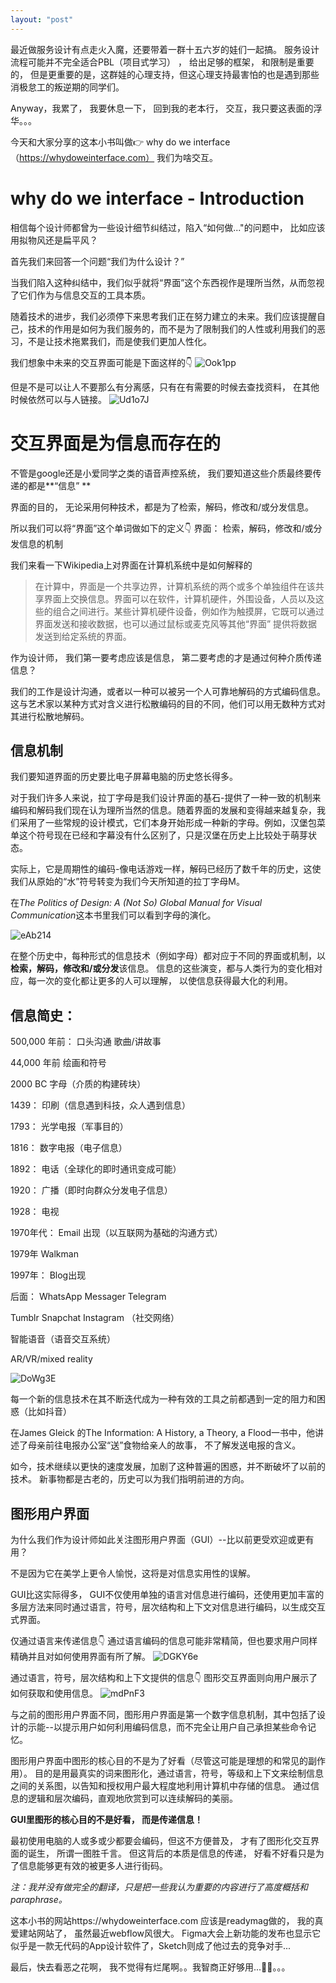 ```yaml
---
layout: "post"
---
```


最近做服务设计有点走火入魔，还要带着一群十五六岁的娃们一起搞。 服务设计流程可能并不完全适合PBL（项目式学习） ， 给出足够的框架， 和限制是重要的， 但是更重要的是，这群娃的心理支持，但这心理支持最害怕的也是遇到那些消极怠工的叛逆期的同学们。 

Anyway，我累了， 我要休息一下， 回到我的老本行， 交互，我只要这表面的浮华。。。

今天和大家分享的这本小书叫做👉 why do we interface（https://whydoweinterface.com） 我们为啥交互。 

# why do we interface - Introduction 

相信每个设计师都曾为一些设计细节纠结过，陷入“如何做..."的问题中， 比如应该用拟物风还是扁平风？ 

首先我们来回答一个问题“我们为什么设计？” 

当我们陷入这种纠结中，我们似乎就将“界面”这个东西视作是理所当然，从而忽视了它们作为与信息交互的工具本质。 

随着技术的进步，我们必须停下来思考我们正在努力建立的未来。我们应该提醒自己，技术的作用是如何为我们服务的，而不是为了限制我们的人性或利用我们的恶习，不是让技术拖累我们，而是使我们更加人性化。

我们想象中未来的交互界面可能是下面这样的👇
![Ook1pp](https://raw.githubusercontent.com/pandaqr/BlogImageBed/master/img/Ook1pp.png)

但是不是可以让人不要那么有分离感，只有在有需要的时候去查找资料， 在其他时候依然可以与人链接。 
![Ud1o7J](https://raw.githubusercontent.com/pandaqr/BlogImageBed/master/img/Ud1o7J.png)

# 交互界面是为信息而存在的 

不管是google还是小爱同学之类的语音声控系统， 我们要知道这些介质最终要传递的都是**“信息”  **

界面的目的， 无论采用何种技术，都是为了检索，解码，修改和/或分发信息。

所以我们可以将“界面”这个单词做如下的定义👇
界面： 检索，解码，修改和/或分发信息的机制

我们来看一下Wikipedia上对界面在计算机系统中是如何解释的

> 在计算中，界面是一个共享边界，计算机系统的两个或多个单独组件在该共享界面上交换信息。界面可以在软件，计算机硬件，外围设备，人员以及这些的组合之间进行。某些计算机硬件设备，例如作为触摸屏，它既可以通过界面发送和接收数据，也可以通过鼠标或麦克风等其他“界面” 提供将数据发送到给定系统的界面。

作为设计师， 我们第一要考虑应该是信息， 第二要考虑的才是通过何种介质传递信息？ 


我们的工作是设计沟通，或者以一种可以被另一个人可靠地解码的方式编码信息。 这与艺术家以某种方式对含义进行松散编码的目的不同，他们可以用无数种方式对其进行松散地解码。

## 信息机制
我们要知道界面的历史要比电子屏幕电脑的历史悠长得多。 

对于我们许多人来说，拉丁字母是我们设计界面的基石-提供了一种一致的机制来编码和解码我们现在认为理所当然的信息。随着界面的发展和变得越来越复杂，我们采用了一些常规的设计模式，它们本身开始形成一种新的字母。例如，汉堡包菜单这个符号现在已经和字幕没有什么区别了，只是汉堡在历史上比较处于萌芽状态。

实际上，它是周期性的编码-像电话游戏一样，解码已经历了数千年的历史，这使我们从原始的“水”符号转变为我们今天所知道的拉丁字母M。

在*The Politics of Design: A (Not So) Global Manual for Visual Communication*这本书里我们可以看到字母的演化。 

![eAb214](https://raw.githubusercontent.com/pandaqr/BlogImageBed/master/img/eAb214.png)

在整个历史中，每种形式的信息技术（例如字母）都对应于不同的界面或机制，以**检索，解码，修改和/或分发**该信息。 信息的这些演变，都与人类行为的变化相对应，每一次的变化都让更多的人可以理解， 以使信息获得最大化的利用。 

## 信息简史：
500,000 年前： 
口头沟通
歌曲/讲故事

44,000 年前
绘画和符号


2000 BC
字母（介质的构建砖块） 

1439：
印刷（信息遇到科技，众人遇到信息）

1793：
光学电报（军事目的） 

1816：
数字电报（电子信息） 

1892：
电话（全球化的即时通讯变成可能）

1920：
广播（即时向群众分发电子信息）

1928：
电视

1970年代：
Email 出现（以互联网为基础的沟通方式） 

1979年
Walkman

1997年：
Blog出现

后面：
WhatsApp
Messager 
Telegram 

Tumblr 
Snapchat 
Instagram 
（社交网络）

智能语音（语音交互系统） 

AR/VR/mixed reality 

![DoWg3E](https://raw.githubusercontent.com/pandaqr/BlogImageBed/master/img/DoWg3E.png)

每一个新的信息技术在其不断迭代成为一种有效的工具之前都遇到一定的阻力和困惑（比如抖音） 


在James Gleick 的The Information: A History, a Theory, a Flood一书中，他讲述了母亲前往电报办公室“送”食物给亲人的故事， 不了解发送电报的含义。

如今，技术继续以更快的速度发展，加剧了这种普遍的困惑，并不断破坏了以前的技术。 新事物都是古老的，历史可以为我们指明前进的方向。

## 图形用户界面

为什么我们作为设计师如此关注图形用户界面（GUI）--比以前更受欢迎或更有用？
 
不是因为它在美学上更令人愉悦，这将是对信息实用性的误解。
 
GUI比这实际得多， GUI不仅使用单独的语言对信息进行编码，还使用更加丰富的多层方法来同时通过语言，符号，层次结构和上下文对信息进行编码，以生成交互式界面。

仅通过语言来传递信息👇
通过语言编码的信息可能非常精简，但也要求用户同样精确并且对如何使用界面有所了解。
![DGKY6e](https://raw.githubusercontent.com/pandaqr/BlogImageBed/master/img/DGKY6e.png)

通过语言，符号，层次结构和上下文提供的信息👇
图形交互界面则向用户展示了如何获取和使用信息。 
![mdPnF3](https://raw.githubusercontent.com/pandaqr/BlogImageBed/master/img/mdPnF3.png)


与之前的图形用户界面不同，图形用户界面是第一个数字信息机制，其中包括了设计的示能--以提示用户如何利用编码信息，而不完全让用户自己承担某些命令记忆。
 
图形用户界面中图形的核心目的不是为了好看（尽管这可能是理想的和常见的副作用）。 目的是用最真实的词来图形化，通过语言，符号，等级和上下文来绘制信息之间的关系图，以告知和授权用户最大程度地利用计算机中存储的信息。 通过信息的逻辑和层次编码，直观地欣赏到可以连续解码的美丽。


**GUI里图形的核心目的不是好看， 而是传递信息！**

最初使用电脑的人或多或少都要会编码，但这不方便普及， 才有了图形化交互界面的诞生， 所谓一图胜千言。 但这背后的本质是信息的传递， 好看不好看只是为了信息能够更有效的被更多人进行街码。 




*注：我并没有做完全的翻译，只是把一些我认为重要的内容进行了高度概括和paraphrase。*


这本小书的网站https://whydoweinterface.com 应该是readymag做的， 我的真爱建站网站了， 虽然最近webflow风很大。 Figma大会上新功能的发布也显示它似乎是一款无代码的App设计软件了，Sketch则成了他过去的竞争对手...


最后，快去看恶之花啊， 我不觉得有烂尾啊。。我智商正好够用...🤦‍♀️。。。

